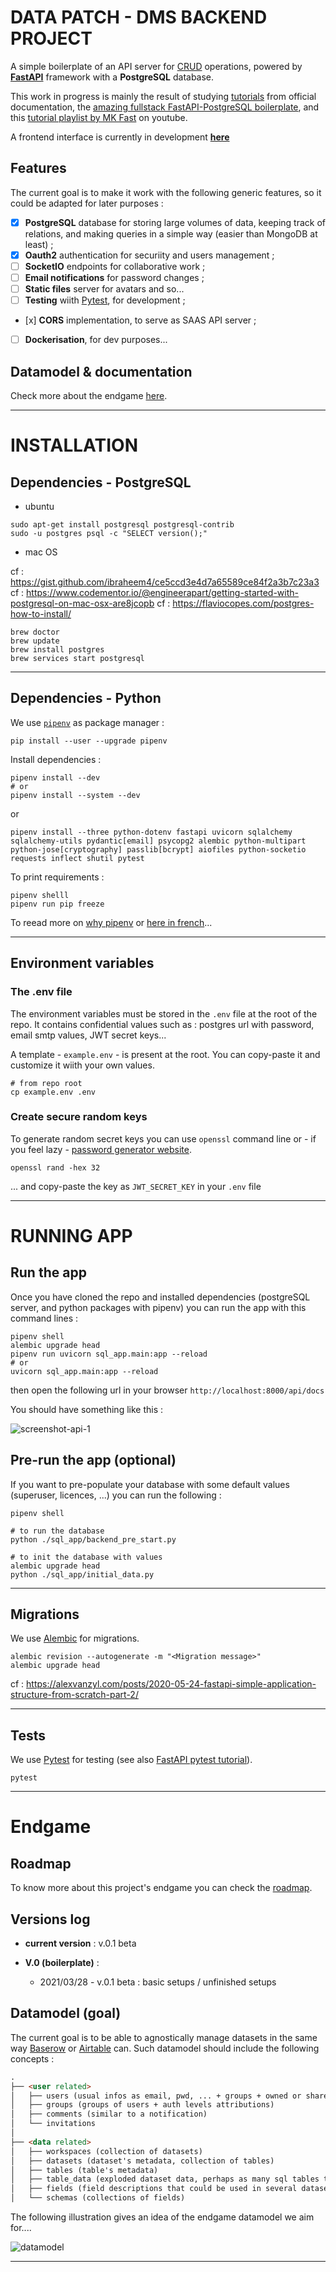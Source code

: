 # DATA PATCH - DMS BACKEND PROJECT

A simple boilerplate of an API server for [CRUD][CRUD_def] operations, powered by **[FastAPI][fastapi]** framework with a **PostgreSQL** database.

This work in progress is mainly the result of studying [tutorials][fastapi-tuto] from official documentation, the [amazing fullstack FastAPI-PostgreSQL boilerplate][fastapi-boilerplate], and this [tutorial playlist by MK Fast][MK-Fast] on youtube.

A frontend interface is currently in development **[here][datapatch-front]**

## Features

The current goal is to make it work with the following generic features, so it could be adapted for later purposes :

- [x] **PostgreSQL** database for storing large volumes of data,  keeping track of relations, and making queries in a simple way (easier than MongoDB at least)  ;
- [x] **Oauth2** authentication for securiity and users management ;
- [ ] **SocketIO** endpoints for collaborative work ;
- [ ] **Email notifications** for password changes ;
- [ ] **Static files** server for avatars and so...
- [ ] **Testing** wiith [Pytest][pytest], for development ;
- [x] **CORS** implementation, to serve as SAAS API server ;
- [ ] **Dockerisation**, for dev purposes...

## Datamodel & documentation

Check more about the endgame [here](docs/README.md).

---

# INSTALLATION

<!-- ## 1/ Virtual env python -->

<!-- ```shell
pip install virtualenv
virtualenv env
source venv/bin/activate
``` -->

## Dependencies - PostgreSQL

- ubuntu

```shell
sudo apt-get install postgresql postgresql-contrib
sudo -u postgres psql -c "SELECT version();"
```

- mac OS


cf : https://gist.github.com/ibraheem4/ce5ccd3e4d7a65589ce84f2a3b7c23a3
cf : https://www.codementor.io/@engineerapart/getting-started-with-postgresql-on-mac-osx-are8jcopb
cf : https://flaviocopes.com/postgres-how-to-install/

```shell
brew doctor
brew update
brew install postgres
brew services start postgresql
```
<!-- ln -sfv /usr/local/opt/postgresql/*.plist ~/Library/LaunchAgents -->

---

## Dependencies - Python

<!--
```shell
python -m pip install --upgrade pip
pip install -r requirements.txt
``` -->

We use [`pipenv`][pipenv] as package manager :

```shell
pip install --user --upgrade pipenv
```

Install dependencies :

```shell
pipenv install --dev
# or
pipenv install --system --dev
```

or

```shell
pipenv install --three python-dotenv fastapi uvicorn sqlalchemy  sqlalchemy-utils pydantic[email] psycopg2 alembic python-multipart python-jose[cryptography] passlib[bcrypt] aiofiles python-socketio requests inflect shutil pytest
```

To print requirements :
```shell
pipenv shelll
pipenv run pip freeze
```

To reead more on [why pipenv](https://realpython.com/pipenv-guide/) or [here in french](https://sametmax.com/pipenv-solution-moderne-pour-remplacer-pip-et-virtualenv/)...

---

## Environment variables

### The .env file

The environment variables must be stored in the `.env` file at the root of the repo. It contains confidential values such as : postgres url with password, email smtp values, JWT secret keys... 

A template - `example.env` - is present at the root. You can copy-paste it and customize it wiith your own values.

```shell
# from repo root
cp example.env .env
```

### Create secure random keys

To generate random secret keys you  can use `openssl` command line or - if you feel lazy - [password generator website](https://passwordsgenerator.net/).

```shell
openssl rand -hex 32
```

... and copy-paste the key as `JWT_SECRET_KEY` in your `.env` file


---

# RUNNING APP

## Run the app

Once you have cloned the repo and installed dependencies (postgreSQL server, and python packages with pipenv) you can run the app with this command lines :

```shell
pipenv shell
alembic upgrade head
pipenv run uvicorn sql_app.main:app --reload
# or
uvicorn sql_app.main:app --reload
```

then open the  following url in your browser `http://localhost:8000/api/docs`

You should have something like this :

![screenshot-api-1](./docs/statics/screenshot-api-1.png)

## Pre-run the app (optional)

If you want to pre-populate your database with some default values (superuser, licences, ...) you can run the following :

```shell
pipenv shell

# to run the database
python ./sql_app/backend_pre_start.py

# to init the database with values
alembic upgrade head
python ./sql_app/initial_data.py
```

---

## Migrations 

We use [Alembic][alembic] for migrations.

```shell
alembic revision --autogenerate -m "<Migration message>"
alembic upgrade head
```

cf : https://alexvanzyl.com/posts/2020-05-24-fastapi-simple-application-structure-from-scratch-part-2/

---

## Tests

We use [Pytest][pytest] for testing (see also [FastAPI pytest tutorial][fastapi-tests]).

```shell
pytest
```

---

# Endgame

## Roadmap

To know more about this project's endgame you can check the [roadmap][roadmap-beta].

## Versions log

- **current version** : v.0.1 beta

- **V.0 (boilerplate)** :
  - 2021/03/28 - v.0.1 beta : basic setups / unfinished setups

## Datamodel (goal)

The current goal is to be able to agnostically manage datasets in the same way [Baserow][baserow] or [Airtable][airtable] can. Such datamodel should include the following concepts : 

```md
.
├── <user related>
│   ├── users (usual infos as email, pwd, ... + groups + owned or shared datasets/)
│   ├── groups (groups of users + auth levels attributions)
│   ├── comments (similar to a notification)
│   └── invitations
│
├── <data related>
│   ├── workspaces (collection of datasets)
│   ├── datasets (dataset's metadata, collection of tables)
│   ├── tables (table's metadata)
│   ├── table_data (exploded dataset data, perhaps as many sql tables there is of created datasets)
│   ├── fields (field descriptions that could be used in several datasets)
│   └── schemas (collections of fields)

```

The following illustration gives an idea of the endgame datamodel we aim for....

![datamodel](./docs/statics/datamodel-v5.svg)

---

[datapatch-front]:https://github.com/co-demos/datapatch-front.git

[CRUD_def]:https://en.wikipedia.org/wiki/Create,_read,_update_and_delete
[fastapi]:https://fastapi.tiangolo.com/
[fastapi-tuto]:https://fastapi.tiangolo.com/tutorial/
[fastapi-boilerplate]:https://github.com/tiangolo/full-stack-fastapi-postgresql
[MK-fast]:https://www.youtube.com/watch?v=HnJEiTx0feE&list=PL_9Bx_sxJkROtrlVTsGiuu-NtO_BmUfkB

[pipenv]:https://pipenv-fork.readthedocs.io/en/latest/basics.html
[alembic]:https://alembic.sqlalchemy.org/en/latest/
[pytest]:https://docs.pytest.org/en/stable/
[fastapi-tests]:https://fastapi.tiangolo.com/tutorial/testing/

[roadmap-beta]:https://github.com/co-demos/fastapi-boilerplate/projects/1

[baserow]:https://baserow.io/
[airtable]:https://airtable.com/
